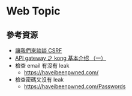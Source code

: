 # Web Topic
## 參考資源
 - [讓我們來談談 CSRF](https://blog.techbridge.cc/2017/02/25/csrf-introduction/)
 - [API gateway 之 kong 基本介绍 （一）](https://www.cnblogs.com/chenjinxi/p/8721401.html)
 - 檢查 email 有沒有 leak
   - https://haveibeenpwned.com/
 - 檢查密碼又沒有 leak
   - https://haveibeenpwned.com/Passwords
